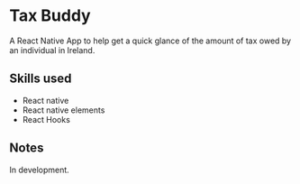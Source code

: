 # Tax Buddy

A React Native App to help get a quick glance of the amount of tax owed by an individual in Ireland.

## Skills used
* React native
* React native elements
* React Hooks

## Notes

In development. 
